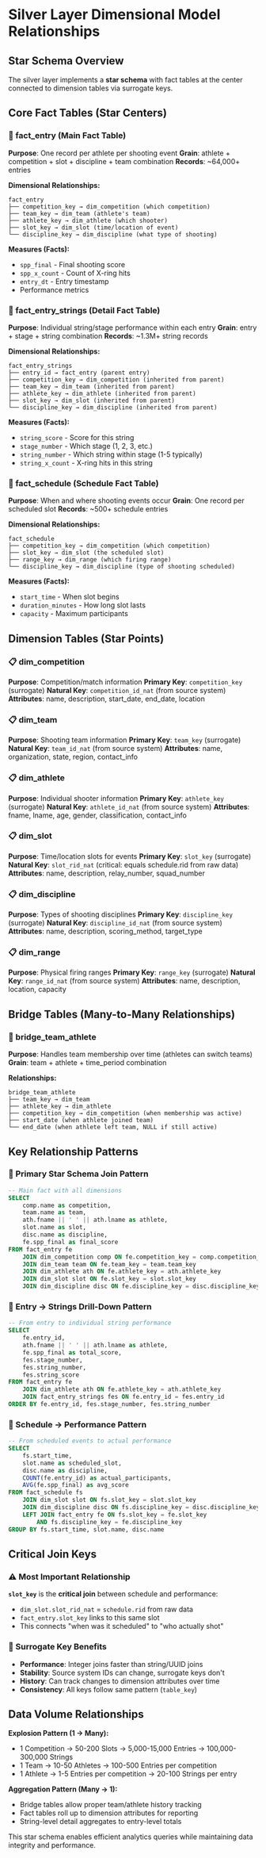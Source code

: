 # Silver Layer Dimensional Model Relationships

## Star Schema Overview

The silver layer implements a **star schema** with fact tables at the center connected to dimension tables via surrogate keys.

## Core Fact Tables (Star Centers)

### 🎯 fact_entry (Main Fact Table)
**Purpose**: One record per athlete per shooting event
**Grain**: athlete + competition + slot + discipline + team combination
**Records**: ~64,000+ entries

**Dimensional Relationships:**
```
fact_entry
├── competition_key → dim_competition (which competition)
├── team_key → dim_team (athlete's team)
├── athlete_key → dim_athlete (which shooter)
├── slot_key → dim_slot (time/location of event)
└── discipline_key → dim_discipline (what type of shooting)
```

**Measures (Facts):**
- `spp_final` - Final shooting score
- `spp_x_count` - Count of X-ring hits
- `entry_dt` - Entry timestamp
- Performance metrics

### 🎯 fact_entry_strings (Detail Fact Table)
**Purpose**: Individual string/stage performance within each entry
**Grain**: entry + stage + string combination
**Records**: ~1.3M+ string records

**Dimensional Relationships:**
```
fact_entry_strings
├── entry_id → fact_entry (parent entry)
├── competition_key → dim_competition (inherited from parent)
├── team_key → dim_team (inherited from parent)
├── athlete_key → dim_athlete (inherited from parent)
├── slot_key → dim_slot (inherited from parent)
└── discipline_key → dim_discipline (inherited from parent)
```

**Measures (Facts):**
- `string_score` - Score for this string
- `stage_number` - Which stage (1, 2, 3, etc.)
- `string_number` - Which string within stage (1-5 typically)
- `string_x_count` - X-ring hits in this string

### 🎯 fact_schedule (Schedule Fact Table)
**Purpose**: When and where shooting events occur
**Grain**: One record per scheduled slot
**Records**: ~500+ schedule entries

**Dimensional Relationships:**
```
fact_schedule
├── competition_key → dim_competition (which competition)
├── slot_key → dim_slot (the scheduled slot)
├── range_key → dim_range (which firing range)
└── discipline_key → dim_discipline (type of shooting scheduled)
```

**Measures (Facts):**
- `start_time` - When slot begins
- `duration_minutes` - How long slot lasts
- `capacity` - Maximum participants

## Dimension Tables (Star Points)

### 📋 dim_competition
**Purpose**: Competition/match information
**Primary Key**: `competition_key` (surrogate)
**Natural Key**: `competition_id_nat` (from source system)
**Attributes**: name, description, start_date, end_date, location

### 📋 dim_team
**Purpose**: Shooting team information
**Primary Key**: `team_key` (surrogate)
**Natural Key**: `team_id_nat` (from source system)
**Attributes**: name, organization, state, region, contact_info

### 📋 dim_athlete
**Purpose**: Individual shooter information
**Primary Key**: `athlete_key` (surrogate)
**Natural Key**: `athlete_id_nat` (from source system)
**Attributes**: fname, lname, age, gender, classification, contact_info

### 📋 dim_slot
**Purpose**: Time/location slots for events
**Primary Key**: `slot_key` (surrogate)
**Natural Key**: `slot_rid_nat` (critical: equals schedule.rid from raw data)
**Attributes**: name, description, relay_number, squad_number

### 📋 dim_discipline
**Purpose**: Types of shooting disciplines
**Primary Key**: `discipline_key` (surrogate)
**Natural Key**: `discipline_id_nat` (from source system)
**Attributes**: name, description, scoring_method, target_type

### 📋 dim_range
**Purpose**: Physical firing ranges
**Primary Key**: `range_key` (surrogate)
**Natural Key**: `range_id_nat` (from source system)
**Attributes**: name, description, location, capacity

## Bridge Tables (Many-to-Many Relationships)

### 🌉 bridge_team_athlete
**Purpose**: Handles team membership over time (athletes can switch teams)
**Grain**: team + athlete + time_period combination

**Relationships:**
```
bridge_team_athlete
├── team_key → dim_team
├── athlete_key → dim_athlete
├── competition_key → dim_competition (when membership was active)
├── start_date (when athlete joined team)
└── end_date (when athlete left team, NULL if still active)
```

## Key Relationship Patterns

### 🔗 Primary Star Schema Join Pattern
```sql
-- Main fact with all dimensions
SELECT 
    comp.name as competition,
    team.name as team,
    ath.fname || ' ' || ath.lname as athlete,
    slot.name as slot,
    disc.name as discipline,
    fe.spp_final as final_score
FROM fact_entry fe
    JOIN dim_competition comp ON fe.competition_key = comp.competition_key
    JOIN dim_team team ON fe.team_key = team.team_key  
    JOIN dim_athlete ath ON fe.athlete_key = ath.athlete_key
    JOIN dim_slot slot ON fe.slot_key = slot.slot_key
    JOIN dim_discipline disc ON fe.discipline_key = disc.discipline_key
```

### 🔗 Entry → Strings Drill-Down Pattern
```sql
-- From entry to individual string performance
SELECT 
    fe.entry_id,
    ath.fname || ' ' || ath.lname as athlete,
    fe.spp_final as total_score,
    fes.stage_number,
    fes.string_number,
    fes.string_score
FROM fact_entry fe
    JOIN dim_athlete ath ON fe.athlete_key = ath.athlete_key
    JOIN fact_entry_strings fes ON fe.entry_id = fes.entry_id
ORDER BY fe.entry_id, fes.stage_number, fes.string_number
```

### 🔗 Schedule → Performance Pattern
```sql
-- From scheduled events to actual performance
SELECT 
    fs.start_time,
    slot.name as scheduled_slot,
    disc.name as discipline,
    COUNT(fe.entry_id) as actual_participants,
    AVG(fe.spp_final) as avg_score
FROM fact_schedule fs
    JOIN dim_slot slot ON fs.slot_key = slot.slot_key
    JOIN dim_discipline disc ON fs.discipline_key = disc.discipline_key
    LEFT JOIN fact_entry fe ON fs.slot_key = fe.slot_key 
        AND fs.discipline_key = fe.discipline_key
GROUP BY fs.start_time, slot.name, disc.name
```

## Critical Join Keys

### ⚠️ Most Important Relationship
**`slot_key`** is the **critical join** between schedule and performance:
- `dim_slot.slot_rid_nat` = `schedule.rid` from raw data
- `fact_entry.slot_key` links to this same slot
- This connects "when was it scheduled" to "who actually shot"

### 🔑 Surrogate Key Benefits
- **Performance**: Integer joins faster than string/UUID joins
- **Stability**: Source system IDs can change, surrogate keys don't
- **History**: Can track changes to dimension attributes over time
- **Consistency**: All keys follow same pattern (`table_key`)

## Data Volume Relationships

**Explosion Pattern (1 → Many):**
- 1 Competition → 50-200 Slots → 5,000-15,000 Entries → 100,000-300,000 Strings
- 1 Team → 10-50 Athletes → 100-500 Entries per competition
- 1 Athlete → 1-5 Entries per competition → 20-100 Strings per entry

**Aggregation Pattern (Many → 1):**
- Bridge tables allow proper team/athlete history tracking
- Fact tables roll up to dimension attributes for reporting
- String-level detail aggregates to entry-level totals

This star schema enables efficient analytics queries while maintaining data integrity and performance.